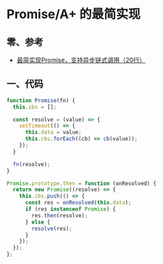 # Promise/A+ 的最简实现

## 零、参考
* [最简实现Promise，支持异步链式调用（20行）](https://juejin.cn/post/6844904094079926286)

## 一、代码
```js
function Promise(fn) {
  this.cbs = [];

  const resolve = (value) => {
    setTimeout(() => {
      this.data = value;
      this.cbs.forEach((cb) => cb(value));
    });
  }

  fn(resolve);
}

Promise.prototype.then = function (onResolved) {
  return new Promise((resolve) => {
    this.cbs.push(() => {
      const res = onResolved(this.data);
      if (res instanceof Promise) {
        res.then(resolve);
      } else {
        resolve(res);
      }
    });
  });
};
```
